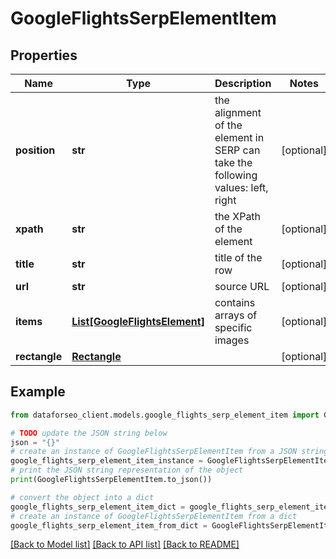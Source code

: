 # GoogleFlightsSerpElementItem


## Properties

Name | Type | Description | Notes
------------ | ------------- | ------------- | -------------
**position** | **str** | the alignment of the element in SERP can take the following values: left, right | [optional] 
**xpath** | **str** | the XPath of the element | [optional] 
**title** | **str** | title of the row | [optional] 
**url** | **str** | source URL | [optional] 
**items** | [**List[GoogleFlightsElement]**](GoogleFlightsElement.md) | contains arrays of specific images | [optional] 
**rectangle** | [**Rectangle**](Rectangle.md) |  | [optional] 

## Example

```python
from dataforseo_client.models.google_flights_serp_element_item import GoogleFlightsSerpElementItem

# TODO update the JSON string below
json = "{}"
# create an instance of GoogleFlightsSerpElementItem from a JSON string
google_flights_serp_element_item_instance = GoogleFlightsSerpElementItem.from_json(json)
# print the JSON string representation of the object
print(GoogleFlightsSerpElementItem.to_json())

# convert the object into a dict
google_flights_serp_element_item_dict = google_flights_serp_element_item_instance.to_dict()
# create an instance of GoogleFlightsSerpElementItem from a dict
google_flights_serp_element_item_from_dict = GoogleFlightsSerpElementItem.from_dict(google_flights_serp_element_item_dict)
```
[[Back to Model list]](../README.md#documentation-for-models) [[Back to API list]](../README.md#documentation-for-api-endpoints) [[Back to README]](../README.md)



